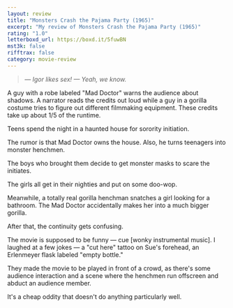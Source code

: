 ```yaml
---
layout: review
title: "Monsters Crash the Pajama Party (1965)"
excerpt: "My review of Monsters Crash the Pajama Party (1965)"
rating: "1.0"
letterboxd_url: https://boxd.it/5fuwBN
mst3k: false
rifftrax: false
category: movie-review
---
```


<blockquote><i>— Igor likes sex!
</i><i>— Yeah, we know.</i></blockquote>A guy with a robe labeled "Mad Doctor" warns the audience about shadows.
A narrator reads the credits out loud while a guy in a gorilla costume tries to figure out different filmmaking equipment. These credits take up about 1/5 of the runtime.

Teens spend the night in a haunted house for sorority initiation.

The rumor is that Mad Doctor owns the house. Also, he turns teenagers into monster henchmen.

The boys who brought them decide to get monster masks to scare the initiates.

The girls all get in their nighties and put on some doo-wop.

Meanwhile, a totally real gorilla henchman snatches a girl looking for a bathroom. The Mad Doctor accidentally makes her into a much bigger gorilla.

After that, the continuity gets confusing.

The movie is supposed to be funny — cue [wonky instrumental music]. I laughed at a few jokes — a "cut here" tattoo on Sue's forehead, an Erlenmeyer flask labeled "empty bottle."

They made the movie to be played in front of a crowd, as there's some audience interaction and a scene where the henchmen run offscreen and abduct an audience member.

It's a cheap oddity that doesn't do anything particularly well.
